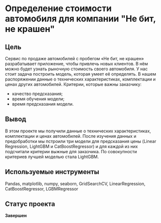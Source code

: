 # Определение стоимости автомобиля для компании "Не бит, не крашен"
## Цель
Сервис по продаже автомобилей с пробегом «Не бит, не крашен» разрабатывает приложение, чтобы привлечь новых клиентов. В нём можно будет узнать рыночную стоимость своего автомобиля.
У нас стоит задача построить модель, которая умеет её определять. В нашем распоряжении данные о технических характеристиках, комплектации и ценах других автомобилей.
Критерии, которые важны заказчику:
* качество предсказания;
* время обучения модели;
* время предсказания модели.
## Вывод
В этом проекте мы получили данные о технических характеристиках, комплектации и ценах автомобилей. После изучения данных и предобработки мы пстроили три модели для предсказания цены (Linear Regression, LightGBM и CatBoostRegressor) и для каждой из них подсчитали критерии выжные для заказчика. По совокупности критериев лучшей моделью стала LightGBM. 
## Используемые инструменты
Pandas, matplotlib, numpy, seaborn, GridSearchCV, LinearRegression, CatBoostRegressor, LGBMRegressor

## Статус проекта 
**Завершен**
